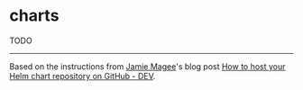 # charts

TODO

***

Based on the instructions from [Jamie Magee](https://github.com/JamieMagee)'s blog post [How to host your Helm chart repository on GitHub - DEV](https://dev.to/jamiemagee/how-to-host-your-helm-chart-repository-on-github-3kd).
